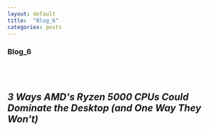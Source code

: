 ```yaml
---
layout: default
title:  "Blog_6"
categories: posts
---
```


### Blog_6
<br><br>

## *3 Ways AMD's Ryzen 5000 CPUs Could Dominate the Desktop (and One Way They Won't)*<br>
